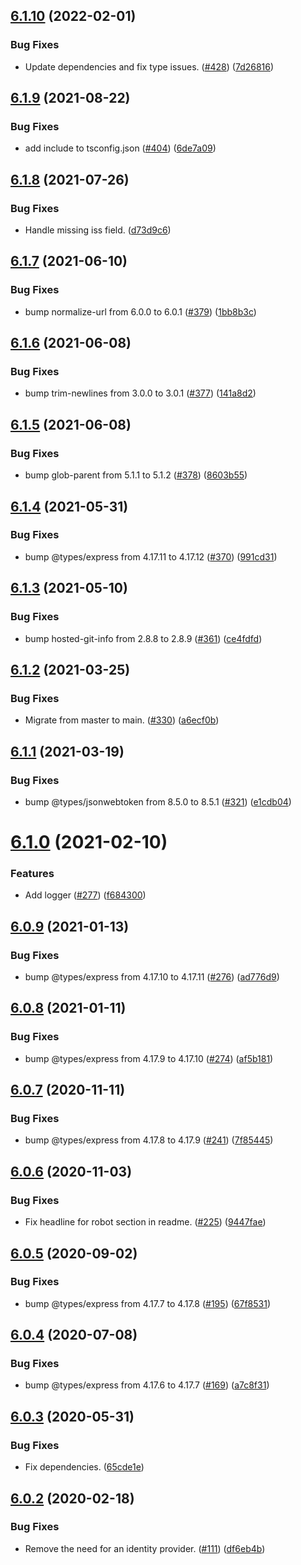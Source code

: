 ## [6.1.10](https://github.com/thenativeweb/limes/compare/6.1.9...6.1.10) (2022-02-01)


### Bug Fixes

* Update dependencies and fix type issues. ([#428](https://github.com/thenativeweb/limes/issues/428)) ([7d26816](https://github.com/thenativeweb/limes/commit/7d26816a2da86aeeb1960df642e6aad99ab9262b))

## [6.1.9](https://github.com/thenativeweb/limes/compare/6.1.8...6.1.9) (2021-08-22)


### Bug Fixes

* add include to tsconfig.json ([#404](https://github.com/thenativeweb/limes/issues/404)) ([6de7a09](https://github.com/thenativeweb/limes/commit/6de7a091cb2bd4f091ba8aa2653216cbb7d1d593))

## [6.1.8](https://github.com/thenativeweb/limes/compare/6.1.7...6.1.8) (2021-07-26)


### Bug Fixes

* Handle missing iss field. ([d73d9c6](https://github.com/thenativeweb/limes/commit/d73d9c65ae9b7d86a85b1dd15c1902fa2e74671c))

## [6.1.7](https://github.com/thenativeweb/limes/compare/6.1.6...6.1.7) (2021-06-10)


### Bug Fixes

* bump normalize-url from 6.0.0 to 6.0.1 ([#379](https://github.com/thenativeweb/limes/issues/379)) ([1bb8b3c](https://github.com/thenativeweb/limes/commit/1bb8b3cbd5f08530a09d2b8581c9ee17df3ae3c0))

## [6.1.6](https://github.com/thenativeweb/limes/compare/6.1.5...6.1.6) (2021-06-08)


### Bug Fixes

* bump trim-newlines from 3.0.0 to 3.0.1 ([#377](https://github.com/thenativeweb/limes/issues/377)) ([141a8d2](https://github.com/thenativeweb/limes/commit/141a8d240f6e8968cd054da60b94263eb29a9e00))

## [6.1.5](https://github.com/thenativeweb/limes/compare/6.1.4...6.1.5) (2021-06-08)


### Bug Fixes

* bump glob-parent from 5.1.1 to 5.1.2 ([#378](https://github.com/thenativeweb/limes/issues/378)) ([8603b55](https://github.com/thenativeweb/limes/commit/8603b551a73bdcb7b33c44508ee6277163d293d0))

## [6.1.4](https://github.com/thenativeweb/limes/compare/6.1.3...6.1.4) (2021-05-31)


### Bug Fixes

* bump @types/express from 4.17.11 to 4.17.12 ([#370](https://github.com/thenativeweb/limes/issues/370)) ([991cd31](https://github.com/thenativeweb/limes/commit/991cd3181f9b2000b13d56dd6800e6ff6ce6776a))

## [6.1.3](https://github.com/thenativeweb/limes/compare/6.1.2...6.1.3) (2021-05-10)


### Bug Fixes

* bump hosted-git-info from 2.8.8 to 2.8.9 ([#361](https://github.com/thenativeweb/limes/issues/361)) ([ce4fdfd](https://github.com/thenativeweb/limes/commit/ce4fdfdc3caebe4c734ad235025cb1a908056d49))

## [6.1.2](https://github.com/thenativeweb/limes/compare/6.1.1...6.1.2) (2021-03-25)


### Bug Fixes

* Migrate from master to main. ([#330](https://github.com/thenativeweb/limes/issues/330)) ([a6ecf0b](https://github.com/thenativeweb/limes/commit/a6ecf0b03dfeb279c49bfe50e1ca611875436773))

## [6.1.1](https://github.com/thenativeweb/limes/compare/6.1.0...6.1.1) (2021-03-19)


### Bug Fixes

* bump @types/jsonwebtoken from 8.5.0 to 8.5.1 ([#321](https://github.com/thenativeweb/limes/issues/321)) ([e1cdb04](https://github.com/thenativeweb/limes/commit/e1cdb0427876d057992ddcff55c556e0fda0582c))

# [6.1.0](https://github.com/thenativeweb/limes/compare/6.0.9...6.1.0) (2021-02-10)


### Features

* Add logger ([#277](https://github.com/thenativeweb/limes/issues/277)) ([f684300](https://github.com/thenativeweb/limes/commit/f684300b9c2a4a55f9b2ee3f59e1f2e302c46816))

## [6.0.9](https://github.com/thenativeweb/limes/compare/6.0.8...6.0.9) (2021-01-13)


### Bug Fixes

* bump @types/express from 4.17.10 to 4.17.11 ([#276](https://github.com/thenativeweb/limes/issues/276)) ([ad776d9](https://github.com/thenativeweb/limes/commit/ad776d95c1670925c774e13efce81c644efe2f65))

## [6.0.8](https://github.com/thenativeweb/limes/compare/6.0.7...6.0.8) (2021-01-11)


### Bug Fixes

* bump @types/express from 4.17.9 to 4.17.10 ([#274](https://github.com/thenativeweb/limes/issues/274)) ([af5b181](https://github.com/thenativeweb/limes/commit/af5b18126d2fce23931433ce07b99e8f3f6c800c))

## [6.0.7](https://github.com/thenativeweb/limes/compare/6.0.6...6.0.7) (2020-11-11)


### Bug Fixes

* bump @types/express from 4.17.8 to 4.17.9 ([#241](https://github.com/thenativeweb/limes/issues/241)) ([7f85445](https://github.com/thenativeweb/limes/commit/7f8544564000bb3e3aef4806a25e2ec8a9947253))

## [6.0.6](https://github.com/thenativeweb/limes/compare/6.0.5...6.0.6) (2020-11-03)


### Bug Fixes

* Fix headline for robot section in readme. ([#225](https://github.com/thenativeweb/limes/issues/225)) ([9447fae](https://github.com/thenativeweb/limes/commit/9447fae62e80bca0a34419e499d5cc6e057cdaf3))

## [6.0.5](https://github.com/thenativeweb/limes/compare/6.0.4...6.0.5) (2020-09-02)


### Bug Fixes

* bump @types/express from 4.17.7 to 4.17.8 ([#195](https://github.com/thenativeweb/limes/issues/195)) ([67f8531](https://github.com/thenativeweb/limes/commit/67f85317830707b0c655adcb1f7f4e4a9ded5d63))

## [6.0.4](https://github.com/thenativeweb/limes/compare/6.0.3...6.0.4) (2020-07-08)


### Bug Fixes

* bump @types/express from 4.17.6 to 4.17.7 ([#169](https://github.com/thenativeweb/limes/issues/169)) ([a7c8f31](https://github.com/thenativeweb/limes/commit/a7c8f31913b1d6934dfe4ca0a561c16a237e0939))

## [6.0.3](https://github.com/thenativeweb/limes/compare/6.0.2...6.0.3) (2020-05-31)


### Bug Fixes

* Fix dependencies. ([65cde1e](https://github.com/thenativeweb/limes/commit/65cde1ee271df2fc4dbb05704d8a9daebcf1d038))

## [6.0.2](https://github.com/thenativeweb/limes/compare/6.0.1...6.0.2) (2020-02-18)


### Bug Fixes

* Remove the need for an identity provider. ([#111](https://github.com/thenativeweb/limes/issues/111)) ([df6eb4b](https://github.com/thenativeweb/limes/commit/df6eb4bf87fd54102087ae2347c48e96dde2e54c))
